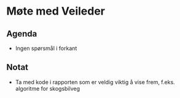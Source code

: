 # Møte med Veileder
## Agenda
- Ingen spørsmål i forkant
## Notat
- Ta med kode i rapporten som er veldig viktig å vise frem, f.eks. algoritme for skogsbilveg
